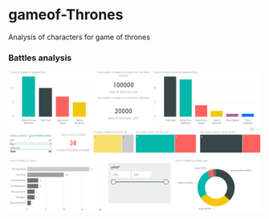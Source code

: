 # gameof-Thrones
Analysis of characters for game of thrones 

### Battles analysis
![Battles](https://github.com/Elaine-AL/gameof-Thrones/blob/master/Capture%201.PNG)
